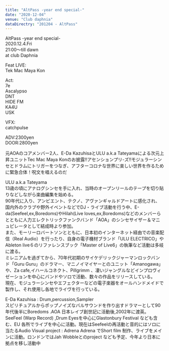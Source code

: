 ```yaml
---
title: "AltPass -year end special-"
date: "2020-12-04"
venue: "Club daphnia"
dataDirectry: "201204 - AltPass"
---
```

AltPass -year end special-  
2020.12.4.Fri  
21:00～till dawn  
at club Daphnia  

Feat LIVE:  
Tek Mac Maya Kon  

Act:  
7e  
Ascalypso  
DNT  
HIDE FM  
KA4U  
USK  

VFX:  
catchpulse

ADV:2300yen  
DOOR:2800yen

元AOAのコアメンバー2人、E-Da KazuhisaとULU a.k.a Tateyamaによる次元上昇ユニットTec Mac Maya Konのお披露!!アセンションプリ-ズ!!モジュラーシンセとドラムにトリガーをつなぎ、アフターコロナな世界に楽しい世界を作るために緊急合体！呪文を唱えるのだ

ULU a.k.a Tateyama  
13歳の頃にアナログシンセを手に入れ、当時のオープンリールのテープを切り貼りなどしながら楽曲編集を始める。  
90年代に入り、アンビエント、テクノ、アヴァンギャルドアートに感化され、国内外のクラブや野外イベントなどでDJ・ライブ活動を行う中、E-da(Seefeel,ex,Boredoms)やHilah(Live loves,ex,Boredoms)などのメンバーらとともに人力エレクトリックファンクバンド「AOA」のシンセサイザー＆マニュピレータとして結成時より参加。  
また、モーリーロバートソンとともに、日本初のインターネット経由での音楽配信（Real Audio）を行ったり、自身の電子機材ブランド「ULU ELECTRICO」やAbleton live６のリファレンスブック「Master of Live6」の執筆など活動は多岐に渡る。  
ミレニアムを過ぎてから、70年代初期のサイケデリックジャーマンロックバンド「Guru Guru」のドラマー、マニノイマイヤーとのユニット「Amanogawa」や、Za cafe,イハールコネクト、Pillgrimm 、凄いジャングルなどインプロヴィゼーションを中心にバンドやソロで活動、数々の作品をリリースしている。  
現在、モジュラーシンセやエフェクターなどの電子楽器をオールハンドメイドで製作し、それ使用し各地でライヴを行っている。

E-Da Kazuhisa : Drum,percussion,Sampler  
スピリチュアルからポップノイズなバルサウンドを作り出すドラマーとして90年代後半にBoredoms .AOA 日本レイブ創世記に活動後,2002年に渡英。SeeFeel (Warp Record) ,Drum Eyesを中心にGlastonbury Festival なども含む、EU 各所でライブを中心に活動。現在はSeefeelの再活動と音的にはソロに当たるAudio Visual project : Adrena Adrena でShort film 制作、ライブをメインに活動。ロンドンではJah Wobbleとのproject なども予定、今年より日本に拠点を移し活動中  